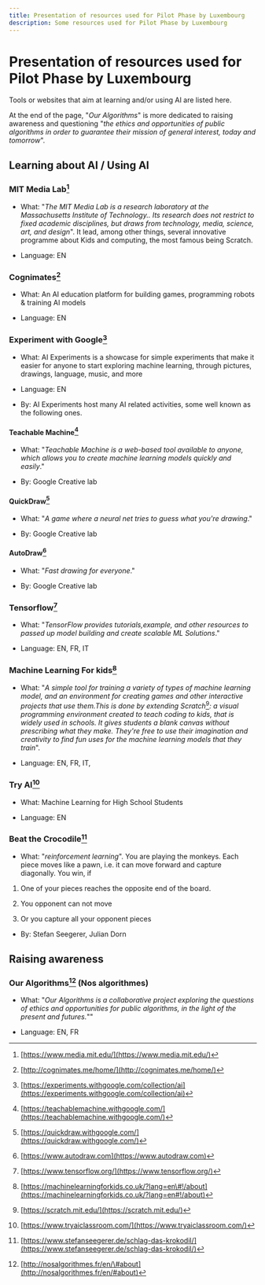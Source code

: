 ```yaml
---
title: Presentation of resources used for Pilot Phase by Luxembourg
description: Some resources used for Pilot Phase by Luxembourg
---
```

# Presentation of resources used for Pilot Phase by Luxembourg

Tools or websites that aim at learning and/or using AI are listed here.

At the end of the page, "*Our Algorithms*" is more dedicated to raising awareness and questioning "*the ethics and opportunities of public algorithms in order to guarantee their mission of general interest, today and tomorrow*".

## Learning about AI / Using AI

### MIT Media Lab[^1]

- What: "*The MIT Media Lab is a research laboratory at the Massachusetts Institute of Technology.. Its research does not restrict to fixed academic disciplines, but draws from technology, media, science, art, and design*". It lead, among other things, several innovative programme about Kids and computing, the most famous being Scratch.

- Language: EN

###  Cognimates[^2]

- What: An AI education platform for building games, programming robots & training AI models

- Language: EN

###  Experiment with Google[^3]

- What: AI Experiments is a showcase for simple experiments that make it easier for anyone to start exploring machine learning, through pictures, drawings, language, music, and more

- Language: EN

- By: AI Experiments host many AI related activities, some well known as the following ones.

####   Teachable Machine[^4]

- What: "*Teachable Machine is a web-based tool available to anyone, which allows you to create machine learning models quickly and easily*."

- By: Google Creative lab

####    QuickDraw[^5]

- What: "*A game where a neural net tries to guess what you're drawing*."

- By: Google Creative lab

####   AutoDraw[^6]

- What: "*Fast drawing for everyone*."

- By: Google Creative lab

###   Tensorflow[^7]

- What: "*TensorFlow provides tutorials,example, and other resources to passed up model building and create scalable ML Solutions*."

- Language: EN, FR, IT

###   Machine Learning For kids[^8]

- What: "*A simple tool for training a variety of types of machine learning model, and an environment for creating games and other interactive projects that use them.This is done by extending Scratch*[^9]*: a visual programming environment created to teach coding to kids, that is widely used in schools. It gives students a blank canvas without prescribing what they make. They're free to use their imagination and creativity to find fun uses for the machine learning models that they train*".

- Language: EN, FR, IT,

###   Try AI[^10]

- What: Machine Learning for High School Students

- Language: EN

###   Beat the Crocodile[^11]

- What: "*reinforcement learning*". You are playing the monkeys. Each piece moves like a pawn, i.e. it can move forward and capture diagonally. You win, if

1.  One of your pieces reaches the opposite end of the board.

2.  You opponent can not move

3.  Or you capture all your opponent pieces

- By: Stefan Seegerer, Julian Dorn

## Raising awareness

### Our Algorithms[^12] (Nos algorithmes)

- What: "*Our Algorithms is a collaborative project exploring the questions of ethics and opportunities for public algorithms, in the light of the present and futures.*""

- Language: EN, FR

[^1]: [https://www.media.mit.edu/](https://www.media.mit.edu/)

[^2]: [http://cognimates.me/home/](http://cognimates.me/home/)

[^3]: [https://experiments.withgoogle.com/collection/ai](https://experiments.withgoogle.com/collection/ai)

[^4]: [https://teachablemachine.withgoogle.com/](https://teachablemachine.withgoogle.com/)

[^5]: [https://quickdraw.withgoogle.com/](https://quickdraw.withgoogle.com/)

[^6]: [https://www.autodraw.com](https://www.autodraw.com)

[^7]: [https://www.tensorflow.org/](https://www.tensorflow.org/)

[^8]: [https://machinelearningforkids.co.uk/?lang=en\#!/about](https://machinelearningforkids.co.uk/?lang=en#!/about)

[^9]: [https://scratch.mit.edu/](https://scratch.mit.edu/)

[^10]: [https://www.tryaiclassroom.com/](https://www.tryaiclassroom.com/)

[^11]: [https://www.stefanseegerer.de/schlag-das-krokodil/](https://www.stefanseegerer.de/schlag-das-krokodil/)

[^12]: [http://nosalgorithmes.fr/en/\#about](http://nosalgorithmes.fr/en/#about)

